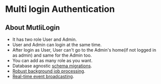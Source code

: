 <p align="center">
<h1>Multi login Authentication</h1>
</p>

## About MutliLogin

- It has two role User and Admin.
- User and Admin can login at the same time.
- After login as User, User can't go to the Admin's home(if not logged in as admin) and same for the Admin too.
- You can add as many role as you want.
- Database agnostic [schema migrations](https://laravel.com/docs/migrations).
- [Robust background job processing](https://laravel.com/docs/queues).
- [Real-time event broadcasting](https://laravel.com/docs/broadcasting).
